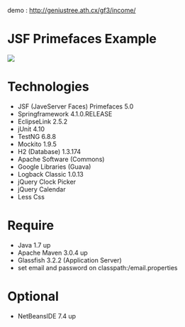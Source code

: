 demo : <a target="_blank" href="http://geniustree.ath.cx/gf3/income/">http://geniustree.ath.cx/gf3/income/</a>
<h1>JSF Primefaces Example</h1>
<img src="https://lh3.googleusercontent.com/-yYp7O91kQ4M/VDLx5jTeq0I/AAAAAAAAPPg/PsWejdtl2Nk/w958-h515-no/10-4-2014%2B3-46-32%2BPM.png"/>
<h1>Technologies</h1>

- JSF (JaveServer Faces) Primefaces 5.0
- Springframework 4.1.0.RELEASE
- EclipseLink 2.5.2
- jUnit 4.10
- TestNG 6.8.8
- Mockito 1.9.5
- H2 (Database) 1.3.174
- Apache Software (Commons)
- Google Libraries (Guava)
- Logback Classic 1.0.13
- jQuery Clock Picker
- jQuery Calendar
- Less Css

<h1>Require</h1>

- Java 1.7 up
- Apache Maven 3.0.4 up
- Glassfish 3.2.2 (Application Server)
- set email and password on classpath:/email.properties

<h1>Optional</h1>

- NetBeansIDE 7.4 up
